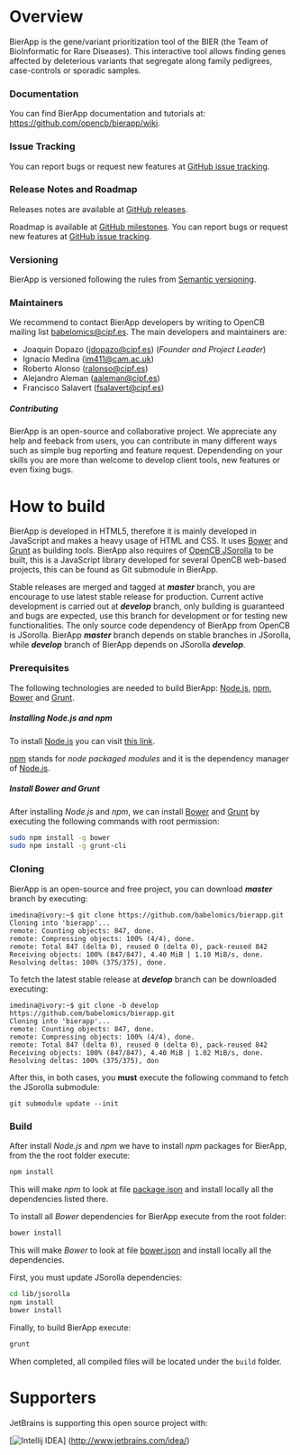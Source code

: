 # Overview
BierApp is the gene/variant prioritization tool of the BIER (the Team of BioInformatic for Rare Diseases). This interactive tool allows finding genes affected by deleterious variants that segregate along family pedigrees, case-controls or sporadic samples.

### Documentation
You can find BierApp documentation and tutorials at: https://github.com/opencb/bierapp/wiki.

### Issue Tracking
You can report bugs or request new features at [GitHub issue tracking](https://github.com/opencb/bierapp/issues).

### Release Notes and Roadmap
Releases notes are available at [GitHub releases](https://github.com/opencb/bierapp/releases).

Roadmap is available at [GitHub milestones](https://github.com/opencb/bierapp/milestones). You can report bugs or request new features at [GitHub issue tracking](https://github.com/opencb/bierapp/issues).

### Versioning
BierApp is versioned following the rules from [Semantic versioning](http://semver.org/).

### Maintainers
We recommend to contact BierApp developers by writing to OpenCB mailing list babelomics@cipf.es. The main developers and maintainers are:
* Joaquin Dopazo (jdopazo@cipf.es) (_Founder and Project Leader_)
* Ignacio Medina (im411@cam.ac.uk)
* Roberto Alonso (ralonso@cipf.es)
* Alejandro Aleman (aaleman@cipf.es)
* Francisco Salavert (fsalavert@cipf.es)

##### Contributing
BierApp is an open-source and collaborative project. We appreciate any help and feeback from users, you can contribute in many different ways such as simple bug reporting and feature request. Dependending on your skills you are more than welcome to develop client tools, new features or even fixing bugs.


# How to build 
BierApp is developed in HTML5, therefore it is mainly developed in JavaScript and makes a heavy usage of HTML and CSS. It uses [Bower](http://bower.io/) and [Grunt](http://gruntjs.com/) as building tools. BierApp also requires of [OpenCB JSorolla](https://github.com/opencb/jsorolla) to be built, this is a JavaScript library developed for several OpenCB web-based projects, this can be found as Git submodule in BierApp.

Stable releases are merged and tagged at **_master_** branch, you are encourage to use latest stable release for production. Current active development is carried out at **_develop_** branch, only building is guaranteed and bugs are expected, use this branch for development or for testing new functionalities. The only source code dependency of BierApp from OpenCB is JSorolla. BierApp **_master_** branch depends on stable branches in JSorolla, while **_develop_** branch of BierApp depends on JSorolla **_develop_**.

### Prerequisites
The following technologies are needed to build BierApp: [Node.js](https://nodejs.org/), [npm](https://www.npmjs.com/), [Bower](http://bower.io/) and [Grunt](http://gruntjs.com/).

##### Installing Node.js and npm
To install [Node.js](https://nodejs.org/) you can visit [this link](https://github.com/joyent/node/wiki/Installing-Node.js-via-package-manager).

[npm](https://www.npmjs.com/) stands for _node packaged modules_ and it is the dependency manager of [Node.js](https://nodejs.org/).

##### Install Bower and Grunt
After installing _Node.js_ and _npm_, we can install [Bower](http://bower.io/) and [Grunt](http://gruntjs.com/) by executing the following commands with root permission:

```bash
sudo npm install -g bower
sudo npm install -g grunt-cli
```

### Cloning
BierApp is an open-source and free project, you can download **_master_** branch by executing:

    imedina@ivory:~$ git clone https://github.com/babelomics/bierapp.git
    Cloning into 'bierapp'...
    remote: Counting objects: 847, done.
    remote: Compressing objects: 100% (4/4), done.
    remote: Total 847 (delta 0), reused 0 (delta 0), pack-reused 842
    Receiving objects: 100% (847/847), 4.40 MiB | 1.10 MiB/s, done.
    Resolving deltas: 100% (375/375), done.


To fetch the latest stable release at **_develop_** branch can be downloaded executing:

    imedina@ivory:~$ git clone -b develop https://github.com/babelomics/bierapp.git
    Cloning into 'bierapp'...
    remote: Counting objects: 847, done.
    remote: Compressing objects: 100% (4/4), done.
    remote: Total 847 (delta 0), reused 0 (delta 0), pack-reused 842
    Receiving objects: 100% (847/847), 4.40 MiB | 1.02 MiB/s, done.
    Resolving deltas: 100% (375/375), don

After this, in both cases, you **must** execute the following command to fetch the JSorolla submodule:

    git submodule update --init


### Build
After install _Node.js_ and _npm_ we have to install _npm_ packages for BierApp, from the the root folder execute:

```bash
npm install
```
This will make _npm_ to look at file [package.json](package.json) and install locally all the dependencies listed there.

To install all _Bower_ dependencies for BierApp execute from the root folder:

```bash
bower install
```
This will make _Bower_ to look at file [bower.json](bower.json) and install locally all the dependencies.

First, you must update JSorolla dependencies:
```bash
cd lib/jsorolla
npm install
bower install
```

Finally, to build BierApp execute:
```bash
grunt
```

When completed, all compiled files will be located under the `build` folder.

# Supporters
JetBrains is supporting this open source project with:

[![Intellij IDEA](https://www.jetbrains.com/idea/docs/logo_intellij_idea.png)]
(http://www.jetbrains.com/idea/)
